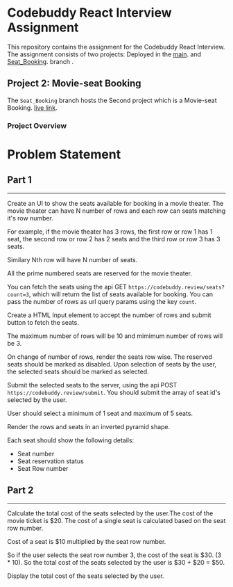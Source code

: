 # Codebuddy React Interview Assignment

This repository contains the assignment for the Codebuddy React Interview. The assignment consists of two projects: Deployed in the [main](<https://github.com/RitikJ22/codebuddy-multistep-form/>).  and [Seat_Booking](<https://github.com/RitikJ22/codebuddy-multistep-form/tree/Seat_Booking/>). branch .

## Project 2: Movie-seat Booking

The `Seat_Booking` branch hosts the Second project which is a  Movie-seat Booking. [live link](<https://codebuddy-multistep-form-git-seatbooking-ritikj22s-projects.vercel.app//>).

### Project Overview


# Problem Statement

## Part 1

---

Create an UI to show the seats available for booking in a movie theater. The movie theater can have N number of rows and each row can seats matching it's row number.

For example, if the movie theater has 3 rows, the first row or row 1 has 1 seat, the second row or row 2 has 2 seats and the third row or row 3 has 3 seats.

Similary Nth row will have N number of seats.

All the prime numbered seats are reserved for the movie theater.

You can fetch the seats using the api GET `https://codebuddy.review/seats?count=3`, which will return the list of seats available for booking. You can pass the number of rows as url query params using the key `count`.

Create a HTML Input element to accept the number of rows and submit button to fetch the seats.

The maximum number of rows will be 10 and mimimum number of rows will be 3.

On change of number of rows, render the seats row wise. The reserved seats should be marked as disabled. Upon selection of seats by the user, the selected seats should be marked as selected.

Submit the selected seats to the server, using the api POST `https://codebuddy.review/submit`. You should submit the array of seat id's selected by the user.

User should select a minimum of 1 seat and maximum of 5 seats.

Render the rows and seats in an inverted pyramid shape.

Each seat should show the following details:

- Seat number
- Seat reservation status
- Seat Row number

## Part 2

---

Calculate the total cost of the seats selected by the user.The cost of the movie ticket is $20. The cost of a single seat is calculated based on the seat row number.

Cost of a seat is $10 multiplied by the seat row number.

So if the user selects the seat row number 3, the cost of the seat is $30. (3 \* 10). So the total cost of the seats selected by the user is $30 + $20 = $50.

Display the total cost of the seats selected by the user.

